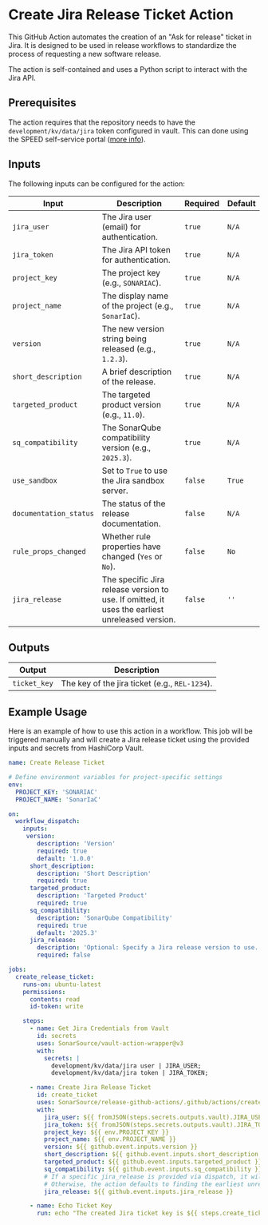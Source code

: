 # Create Jira Release Ticket Action

This GitHub Action automates the creation of an "Ask for release" ticket in Jira. It is designed to be used in release workflows to standardize the process of requesting a new software release.

The action is self-contained and uses a Python script to interact with the Jira API.
## Prerequisites

The action requires that the repository needs to have the `development/kv/data/jira` token configured in vault.
This can done using the SPEED self-service portal ([more info](https://xtranet-sonarsource.atlassian.net/wiki/spaces/Platform/pages/3553787989/Manage+Vault+Policy+-+SPEED)).

## Inputs

The following inputs can be configured for the action:

| Input                  | Description                                                                                    | Required | Default |
|------------------------|------------------------------------------------------------------------------------------------|----------|---------|
| `jira_user`            | The Jira user (email) for authentication.                                                      | `true`   | `N/A`   |
| `jira_token`           | The Jira API token for authentication.                                                         | `true`   | `N/A`   |
| `project_key`          | The project key (e.g., `SONARIAC`).                                                            | `true`   | `N/A`   |
| `project_name`         | The display name of the project (e.g., `SonarIaC`).                                            | `true`   | `N/A`   |
| `version`              | The new version string being released (e.g., `1.2.3`).                                         | `true`   | `N/A`   |
| `short_description`    | A brief description of the release.                                                            | `true`   | `N/A`   |
| `targeted_product`     | The targeted product version (e.g., `11.0`).                                                   | `true`   | `N/A`   |
| `sq_compatibility`     | The SonarQube compatibility version (e.g., `2025.3`).                                          | `true`   | `N/A`   |
| `use_sandbox`          | Set to `True` to use the Jira sandbox server.                                                  | `false`  | `True`  |
| `documentation_status` | The status of the release documentation.                                                       | `false`  | `N/A`   |
| `rule_props_changed`   | Whether rule properties have changed (`Yes` or `No`).                                          | `false`  | `No`    |
| `jira_release`         | The specific Jira release version to use. If omitted, it uses the earliest unreleased version. | `false`  | `''`    |

## Outputs

| Output       | Description                                    |
|--------------|------------------------------------------------|
| `ticket_key` | The key of the jira ticket (e.g., `REL-1234`). |

## Example Usage

Here is an example of how to use this action in a workflow. This job will be triggered manually and will create a Jira release ticket using the provided inputs and secrets from HashiCorp Vault.

```yaml
name: Create Release Ticket

# Define environment variables for project-specific settings
env:
  PROJECT_KEY: 'SONARIAC'
  PROJECT_NAME: 'SonarIaC'

on:
  workflow_dispatch:
    inputs:
     version:
        description: 'Version'
        required: true
        default: '1.0.0'
      short_description:
        description: 'Short Description'
        required: true
      targeted_product:
        description: 'Targeted Product'
        required: true
      sq_compatibility:
        description: 'SonarQube Compatibility'
        required: true
        default: '2025.3'
      jira_release:
        description: 'Optional: Specify a Jira release version to use.'
        required: false

jobs:
  create_release_ticket:
    runs-on: ubuntu-latest
    permissions:
      contents: read
      id-token: write

    steps:
      - name: Get Jira Credentials from Vault
        id: secrets
        uses: SonarSource/vault-action-wrapper@v3
        with:
          secrets: |
            development/kv/data/jira user | JIRA_USER;
            development/kv/data/jira token | JIRA_TOKEN;

      - name: Create Jira Release Ticket
        id: create_ticket
        uses: SonarSource/release-github-actions/.github/actions/create-jira-release-ticket
        with:
          jira_user: ${{ fromJSON(steps.secrets.outputs.vault).JIRA_USER }}
          jira_token: ${{ fromJSON(steps.secrets.outputs.vault).JIRA_TOKEN }}
          project_key: ${{ env.PROJECT_KEY }}
          project_name: ${{ env.PROJECT_NAME }}
          version: ${{ github.event.inputs.version }}
          short_description: ${{ github.event.inputs.short_description }}
          targeted_product: ${{ github.event.inputs.targeted_product }}
          sq_compatibility: ${{ github.event.inputs.sq_compatibility }}
          # If a specific jira_release is provided via dispatch, it will be used.
          # Otherwise, the action defaults to finding the earliest unreleased version.
          jira_release: ${{ github.event.inputs.jira_release }}

      - name: Echo Ticket Key
        run: echo "The created Jira ticket key is ${{ steps.create_ticket.outputs.ticket_key }}"